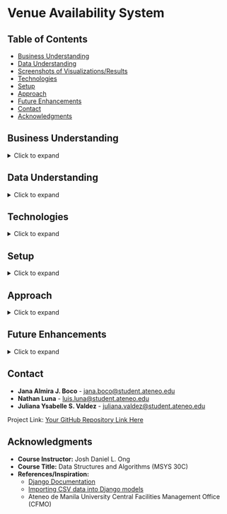 # Venue Availability System

## Table of Contents

- [Business Understanding](#business-understanding)
- [Data Understanding](#data-understanding)
- [Screenshots of Visualizations/Results](#screenshots-of-visualizationsresults)
- [Technologies](#technologies)
- [Setup](#setup)
- [Approach](#approach)
- [Future Enhancements](#future-enhancements)
- [Contact](#contact)
- [Acknowledgments](#acknowledgments)

## Business Understanding

<details>
  <summary>Click to expand</summary>

  This project is developed for the **Central Facilities Management Office (CFMO)** of Ateneo de Manila University. The system aims to streamline venue reservations, addressing the following current issues:

  * **Delays in booking** due to inefficiencies in the manual checking process.
  * **Overbooking** caused by a lack of transparency in venue availability.
  * **Manual looking at different venues** requiring significant time and effort.

  The goal is to create a **consolidated venue availability system** for students and the CFMO, providing real-time information on venue availability, capacities, and equipment. This enhances transparency, reduces overbooking, and facilitates a seamless user experience.

</details>

## Data Understanding

<details>
  <summary>Click to expand</summary>

  The system manages large datasets effectively using **arrays and dictionaries**. The data for venue availability appears to be drawn from and integrated with **Google Calendar** (GCal), with extraction potentially done through Apps Script/Add-on.

  The core data points include:
  * Venue codes (e.g., F-101, F-104, F-105)
  * Dates (e.g., 2025-02-00, 2025-02-02, 2025-02-13)
  * Time slots (e.g., 08:00-09:30, 14:00-16:30)
  * Capacity (e.g., 10, 30)

  **Edge Cases Handled for Data:**
  * **Data outside date range:** "Venue availability data is not available for this date range."
  * **No results after filtering:** "No match found."
  * **Results available after filtering:** "Filter complete. Available venues displayed below."
  * **No data in `load_reservations_data()`:** "No reservation data found."

  The project uses **dummy data generators** for testing and software development purposes. An **Entity-Relationship Diagram (ERD)** is also mentioned, indicating structured data management.
</details>


## Technologies

<details>
  <summary>Click to expand</summary>

  * **Framework:** Django (as indicated by the reference: `https://docs.djangoproject.com/en/5.1/ref/contrib/messages/`)
  * **Programming Language:** Python (implied by Django)
  * **Data Structures:** Arrays, Dictionaries
  * **Algorithms:** Binary Search, MergeSort (for efficient search and sorting operations)
  * **Data Integration:** Google Calendar (GCal), Apps Script/Add-on (for data extraction)
  * **Other Tools/Concepts:** CSV data import (reference to `https://plainenglish.io/blog/importing-csv-data-into-django-models`), Git.
  * **User Interface:** Aims for a simple, intuitive, and familiar interface, complying with typical design conventions.

</details>

## Setup

<details>
  <summary>Click to expand</summary>

  Based on the technologies used, a typical setup would involve:

  ### Prerequisites

  * Python 3.x
  * pip (Python package installer)
  * Git
  * A database system (e.g., PostgreSQL, SQLite, MySQL) if not using Django's default SQLite.
  * (Optional, if integrated) Google Cloud SDK / configured Google API access for GCal integration.

  ### Steps

  1.  **Clone the repository:**
      ```bash
      git clone [https://github.com/your_username/venue-availability-system.git](https://github.com/your_username/venue-availability-system.git)
      ```
  2.  **Navigate to the project directory:**
      ```bash
      cd venue-availability-system
      ```
  3.  **Create a virtual environment (recommended):**
      ```bash
      python -m venv venv
      source venv/bin/activate # On Windows: .\venv\Scripts\activate
      ```
  4.  **Install dependencies:**
      ```bash
      pip install -r requirements.txt
      ```
      (You will need a `requirements.txt` file containing Django and any other Python libraries used.)

  5.  **Apply database migrations:**
      ```bash
      python manage.py migrate
      ```
  6.  **Load initial data (if applicable, e.g., dummy data):**
      ```bash
      # This command might vary based on how you implemented data loading
      python manage.py loaddata initial_venues.json # Example
      # Or if using a CSV import script:
      python manage.py your_custom_command_to_import_csv
      ```
  7.  **Run the development server:**
      ```bash
      python manage.py runserver
      ```
      The application should now be accessible at `http://127.0.0.1:8000/` or similar.

  *(Note: Specific commands for configuring Google Calendar integration or running Apps Script would be additional steps if fully implemented.)*

</details>

## Approach

<details>
  <summary>Click to expand</summary>

  The project adopts a structured approach to address venue availability challenges:

  1.  **Problem Identification:** Identify inefficiencies in manual booking, overbooking, and scattered venue information within the Ateneo CFMO.
  2.  **Objective Setting:** Establish clear objectives, including creating a centralized monitoring system, integrating search and sort functions, and recommending suitable venues.
  3.  **System Design:**
      * **Consolidation:** Unify venue availability data into a single platform.
      * **Data Structures:** Utilize arrays and dictionaries for efficient management of large datasets, providing real-time information.
      * **Algorithms:** Implement Binary Search and MergeSort for efficient search and sorting operations of venue availability data.
      * **Integration:** Explore integration with existing systems like Google Calendar for data extraction.
      * **Dummy Data Generation:** Develop tools for generating test data to facilitate development and testing.
      * **ERD Design:** Design an Entity-Relationship Diagram for structured data management.
  4.  **Implementation (Django-based):** Develop the system using the Django framework, leveraging its capabilities for web application development.
  5.  **User Interface Design:** Focus on creating a simple, intuitive, and familiar user interface that complies with typical design conventions.
  6.  **Testing & Evaluation:**
      * Handle various **edge cases** (e.g., date ranges, no results, data not found) with appropriate warning/error messages.
      * Evaluate for **accuracy** (correct venues displayed) and **efficiency** (sorting within $O(N \log N)$ complexity).
  7.  **Future Enhancements:** Identify and plan for further improvements and features.

</details>

## Future Enhancements

<details>
  <summary>Click to expand</summary>

  The project has outlined several future enhancement opportunities:

  * **Integration with GSuite:** Further integrate availabilities stored in GCal, extracted through Apps Script/Add-on.
  * **Room Capacity Filtering:** Allow filtering by room capacity for more precise venue recommendations.
  * **Room Type Filtering:** Enable filtering by room type (e.g., classroom, lecture hall, lab).
  * **User Account System:** Implement user accounts with authentication and roles for personalized experiences and access control.
  * **Reservation Booking Functionality:** Directly allow users to book venues through the system, rather than just checking availability.
  * **Admin Panel:** Develop a comprehensive admin panel for CFMO staff to manage venues, reservations, and user permissions.
  * **Notifications:** Implement email or in-app notifications for reservation confirmations, changes, or cancellations.
  * **User Feedback System:** Allow users to provide feedback or report issues.
  * **Detailed Venue Information:** Provide more comprehensive details for each venue (e.g., available equipment, photos).

</details>

## Contact

* **Jana Almira J. Boco** - jana.boco@student.ateneo.edu
* **Nathan Luna** - luis.luna@student.ateneo.edu
* **Juliana Ysabelle S. Valdez** - juliana.valdez@student.ateneo.edu

Project Link: [Your GitHub Repository Link Here](https://github.com/javaldezz/works/tree/main/Venue%20Availability%20System%20%7C%20MSYS30)

## Acknowledgments

* **Course Instructor:** Josh Daniel L. Ong
* **Course Title:** Data Structures and Algorithms (MSYS 30C)
* **References/Inspiration:**
    * [Django Documentation](https://docs.djangoproject.com/en/5.1/ref/contrib/messages/)
    * [Importing CSV data into Django models](https://plainenglish.io/blog/importing-csv-data-into-django-models)
    * Ateneo de Manila University Central Facilities Management Office (CFMO)
